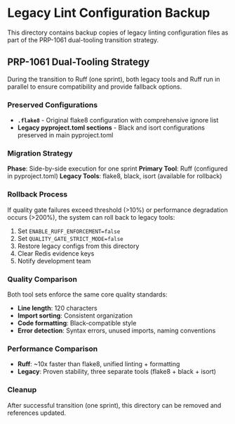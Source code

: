 # Legacy Lint Configuration Backup

This directory contains backup copies of legacy linting configuration files as part of the PRP-1061 dual-tooling transition strategy.

## PRP-1061 Dual-Tooling Strategy

During the transition to Ruff (one sprint), both legacy tools and Ruff run in parallel to ensure compatibility and provide fallback options.

### Preserved Configurations

- **`.flake8`** - Original flake8 configuration with comprehensive ignore list
- **Legacy pyproject.toml sections** - Black and isort configurations preserved in main pyproject.toml

### Migration Strategy

**Phase**: Side-by-side execution for one sprint
**Primary Tool**: Ruff (configured in pyproject.toml)
**Legacy Tools**: flake8, black, isort (available for rollback)

### Rollback Process

If quality gate failures exceed threshold (>10%) or performance degradation occurs (>200%), the system can roll back to legacy tools:

1. Set `ENABLE_RUFF_ENFORCEMENT=false`
2. Set `QUALITY_GATE_STRICT_MODE=false`
3. Restore legacy configs from this directory
4. Clear Redis evidence keys
5. Notify development team

### Quality Comparison

Both tool sets enforce the same core quality standards:
- **Line length**: 120 characters
- **Import sorting**: Consistent organization
- **Code formatting**: Black-compatible style
- **Error detection**: Syntax errors, unused imports, naming conventions

### Performance Comparison

- **Ruff**: ~10x faster than flake8, unified linting + formatting
- **Legacy**: Proven stability, three separate tools (flake8 + black + isort)

### Cleanup

After successful transition (one sprint), this directory can be removed and references updated.
